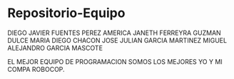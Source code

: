 # Repositorio-Equipo
DIEGO JAVIER FUENTES PEREZ
AMERICA JANETH FERREYRA GUZMAN
DULCE MARIA DIEGO CHACON
JOSE JULIAN GARCIA MARTINEZ
MIGUEL ALEJANDRO GARCIA MASCOTE

EL MEJOR EQUIPO DE PROGRAMACION SOMOS LOS MEJORES YO Y MI COMPA ROBOCOP.
